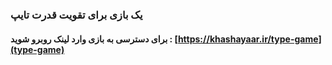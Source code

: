 ### یک بازی برای تقویت قدرت تایپ
#### برای دسترسی به بازی وارد لینک روبرو شوید : [https://khashayaar.ir/type-game](type-game)
